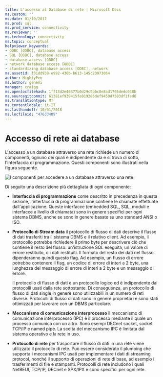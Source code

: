 ```yaml
---
title: L'accesso al Database di rete | Microsoft Docs
ms.custom: ''
ms.date: 01/19/2017
ms.prod: sql
ms.prod_service: connectivity
ms.reviewer: ''
ms.technology: connectivity
ms.topic: conceptual
helpviewer_keywords:
- ODBC [ODBC], database access
- SQL [ODBC], database access
- database access [ODBC]
- network database access [ODBC]
- standardizing database access [ODBC], network
ms.assetid: f31dd938-e992-436b-b613-145c23973064
author: MightyPen
ms.author: genemi
manager: craigg
ms.openlocfilehash: 1ff13d2e46377b0d29c9bbc8e8ad1705dedc048b
ms.sourcegitcommit: 61381ef939415fe019285def9450d7583df1fed0
ms.translationtype: MT
ms.contentlocale: it-IT
ms.lasthandoff: 10/01/2018
ms.locfileid: "47633409"
---
```

# <a name="network-database-access"></a>Accesso di rete ai database
L'accesso a un database attraverso una rete richiede un numero di componenti, ognuno dei quali è indipendente da e si trova di sotto, l'interfaccia di programmazione. Questi componenti sono illustrati nella figura seguente.  
  
 ![I componenti per accedere a un database attraverso una rete](../../odbc/reference/media/pr04.gif "pr04")  
  
 Di seguito una descrizione più dettagliata di ogni componente:  
  
-   **Interfaccia di programmazione** come descritto in precedenza in questa sezione, l'interfaccia di programmazione contiene le chiamate effettuate dall'applicazione. Queste interfacce (embedded SQL, SQL, moduli e interfacce a livello di chiamata) sono in genere specifici per ogni sistema DBMS, anche se sono in genere basate su uno standard ANSI o ISO.  
  
-   **Protocollo di Stream data** il protocollo di flusso di dati descrive il flusso di dati trasferiti tra il sistema DBMS e il relativo client. Ad esempio, il protocollo potrebbe richiedere il primo byte per descrivere ciò che contiene il resto del flusso: un'istruzione SQL eseguita, un valore di errore restituito, o i dati restituiti. Il formato del resto dei dati nel flusso dipenderanno quindi questo flag. Ad esempio, un flusso di errore potrebbe contenere il flag, un codice di errore di interi a 2 byte, una lunghezza del messaggio di errore di interi a 2 byte e un messaggio di errore.  
  
     Il protocollo di flusso di dati è un protocollo logico ed è indipendente dai protocolli usati dalla rete sottostante. Di conseguenza, un protocollo di flusso di dati single in genere sono utilizzabili in un numero di reti diverse. Protocolli di flusso di dati sono in genere proprietari e sono stati ottimizzati per lavorare con un DBMS particolare.  
  
-   **Meccanismo di comunicazione interprocesso** il meccanismo di comunicazione interprocesso (IPC) è il processo mediante il quale un processo comunica con un altro. Sono esempi DECnet socket, socket TCP/IP e named pipe. La scelta del meccanismo IPC è limitata dal sistema operativo e la rete in uso.  
  
-   **Protocollo di rete** per trasportare il flusso di dati in una rete viene utilizzato il protocollo di rete. Può essere considerato il plumbing che supporta i meccanismi IPC usati per implementare i dati di streaming protocol, nonché il supporto di operazioni di rete di base, ad esempio i trasferimenti di file e stampanti. Protocolli di rete includono i quali NetBEUI, TCP/IP, DECnet e SPX/IPX e sono specifici per ogni rete.
